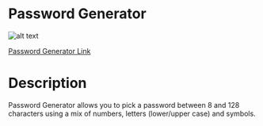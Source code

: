 # Password Generator 
![alt text](https://imgur.com/16pBVRU)

<a href="https://mcrouse42.github.io/password-generator2/">Password Generator Link</a>

<h1>Description</h1>
  <p>Password Generator allows you to pick a password between 8 and 128 characters using a mix of numbers, letters (lower/upper case) and symbols.</p>
